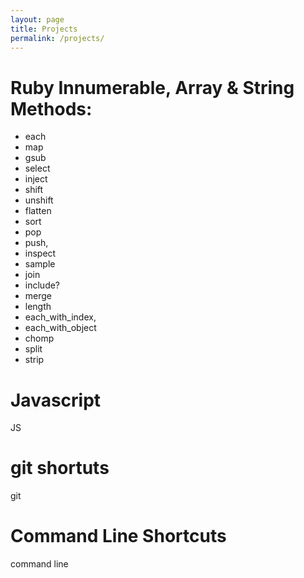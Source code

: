 ```yaml
---
layout: page
title: Projects
permalink: /projects/
---
```



# Ruby Innumerable, Array & String Methods:
* each
* map
* gsub
* select
* inject
* shift
* unshift
* flatten
* sort
* pop
* push,
* inspect
* sample
* join
* include?
* merge
* length
* each_with_index,
* each_with_object
* chomp
* split
* strip

# Javascript
JS

# git shortuts
git

# Command Line Shortcuts
command line